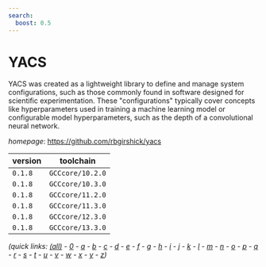 ```yaml
---
search:
  boost: 0.5
---
```

# YACS

YACS was created as a lightweight library to define and manage system configurations, such as those commonly found in software designed for scientific experimentation. These "configurations" typically cover concepts like hyperparameters used in training a machine learning model or configurable model hyperparameters, such as the depth of a convolutional neural network.

*homepage*: <https://github.com/rbgirshick/yacs>

version | toolchain
--------|----------
``0.1.8`` | ``GCCcore/10.2.0``
``0.1.8`` | ``GCCcore/10.3.0``
``0.1.8`` | ``GCCcore/11.2.0``
``0.1.8`` | ``GCCcore/11.3.0``
``0.1.8`` | ``GCCcore/12.3.0``
``0.1.8`` | ``GCCcore/13.3.0``


*(quick links: [(all)](../index.md) - [0](../0/index.md) - [a](../a/index.md) - [b](../b/index.md) - [c](../c/index.md) - [d](../d/index.md) - [e](../e/index.md) - [f](../f/index.md) - [g](../g/index.md) - [h](../h/index.md) - [i](../i/index.md) - [j](../j/index.md) - [k](../k/index.md) - [l](../l/index.md) - [m](../m/index.md) - [n](../n/index.md) - [o](../o/index.md) - [p](../p/index.md) - [q](../q/index.md) - [r](../r/index.md) - [s](../s/index.md) - [t](../t/index.md) - [u](../u/index.md) - [v](../v/index.md) - [w](../w/index.md) - [x](../x/index.md) - [y](../y/index.md) - [z](../z/index.md))*

